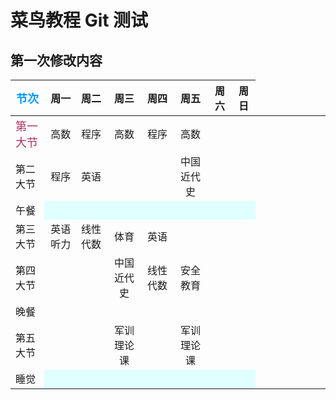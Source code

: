 # 菜鸟教程 Git 测试
## 第一次修改内容
| <font color=#0099ff size=4 face="黑体">节次</font> | 周一  | 周二  | 周三 | 周四|周五|周六|周日|
| --------    | -----:   | :----: | :----: | :----: | :----: | :----: | :----: |
| <font color=#B03060 size=4 face="黑体">第一大节</font>    | 高数  |  程序    |高数|程序|高数|
| 第二大节    | 程序      |  英语   | | |中国近代史
| 午餐   <td bgcolor=#E0FFFF></td><td bgcolor=#E0FFFF></td><td bgcolor=#E0FFFF></td><td bgcolor=#E0FFFF></td> <td bgcolor=#E0FFFF></td><td bgcolor=#E0FFFF></td><td bgcolor=#E0FFFF></td>
|第三大节  | 英语听力 |   线性代数 |体育|英语|
|第四大节| | | 中国近代史| 线性代数|安全教育|
|晚餐| | |
|第五大节| | |军训理论课||军训理论课|
|睡觉<td bgcolor=#E0FFFF></td><td bgcolor=#E0FFFF></td><td bgcolor=#E0FFFF></td><td bgcolor=#E0FFFF></td> <td bgcolor=#E0FFFF></td><td bgcolor=#E0FFFF></td><td bgcolor=#E0FFFF></td>

